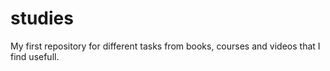 # studies
My first repository for different tasks from books, courses and videos that I find usefull.
